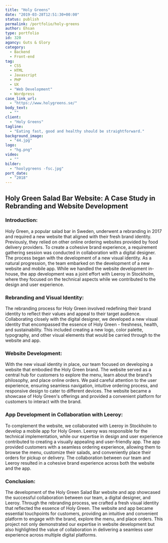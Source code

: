 ```yaml
---
title: "Holy Greens"
date: "2019-03-28T12:51:30+00:00"
status: publish
permalink: /portfolio/holy-greens
author: Ehsan
type: portfolio
id: 320
agancy: Guts & Glory
category:
  - Backend
  - Front-end
tag:
  - CSS
  - HTML
  - Javascript
  - PHP
  - UX
  - "Web Development"
  - Wordpress
case_link_url:
  - "https://www.holygreens.se/"
body_text:
  - ""
client:
  - "Holy Greens"
tagline:
  - "Eating fast, good and healthy should be straightforward."
background_image:
  - "44.jpg"
logo:
  - "hg.png"
video:
  - ""
bilder:
  - "hoolygreens -fsc.jpg"
port_date:
  - "2018"
---
```


<h2>Holy Green Salad Bar Website: A Case Study in Rebranding and Website Development</h2>
  <h3>Introduction:</h3>
  <p>
    Holy Green, a popular salad bar in Sweden, underwent a rebranding in 2017 and required a new website that aligned with their fresh brand identity. Previously, they relied on other online ordering websites provided by food delivery providers. To create a cohesive brand experience, a requirement gathering session was conducted in collaboration with a digital designer. The process began with the development of a new visual identity. As a natural progression, the team embarked on the development of a new website and mobile app. While we handled the website development in-house, the app development was a joint effort with Leeroy in Stockholm, where they focused on the technical aspects while we contributed to the design and user experience.
  </p>
  <h3>Rebranding and Visual Identity:</h3>
  <p>
    The rebranding process for Holy Green involved redefining their brand identity to reflect their values and appeal to their target audience. Collaborating closely with the digital designer, we developed a new visual identity that encompassed the essence of Holy Green - freshness, health, and sustainability. This included creating a new logo, color palette, typography, and other visual elements that would be carried through to the website and app.
  </p>
  <h3>Website Development:</h3>
  <p>
    With the new visual identity in place, our team focused on developing a website that embodied the Holy Green brand. The website served as a central hub for customers to explore the menu, learn about the brand's philosophy, and place online orders. We paid careful attention to the user experience, ensuring seamless navigation, intuitive ordering process, and responsive design to cater to different devices. The website became a showcase of Holy Green's offerings and provided a convenient platform for customers to interact with the brand.
  </p>
  <h3>App Development in Collaboration with Leeroy:</h3>
  <p>
    To complement the website, we collaborated with Leeroy in Stockholm to develop a mobile app for Holy Green. Leeroy was responsible for the technical implementation, while our expertise in design and user experience contributed to creating a visually appealing and user-friendly app. The app provided customers with a seamless ordering experience, allowing them to browse the menu, customize their salads, and conveniently place their orders for pickup or delivery. The collaboration between our team and Leeroy resulted in a cohesive brand experience across both the website and the app.
  </p>
  <h3>Conclusion:</h3>
  <p>
    The development of the Holy Green Salad Bar website and app showcased the successful collaboration between our team, a digital designer, and Leeroy. Through the rebranding process, we crafted a fresh visual identity that reflected the essence of Holy Green. The website and app became essential touchpoints for customers, providing an intuitive and convenient platform to engage with the brand, explore the menu, and place orders. This project not only demonstrated our expertise in website development but also highlighted the value of collaboration in delivering a seamless user experience across multiple digital platforms.
  </p>
</body>
</html>
